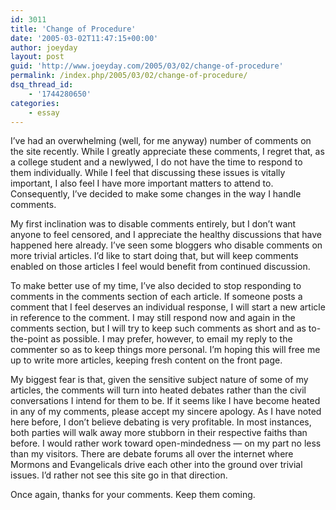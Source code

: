 ```yaml
---
id: 3011
title: 'Change of Procedure'
date: '2005-03-02T11:47:15+00:00'
author: joeyday
layout: post
guid: 'http://www.joeyday.com/2005/03/02/change-of-procedure'
permalink: /index.php/2005/03/02/change-of-procedure/
dsq_thread_id:
    - '1744280650'
categories:
    - essay
---
```


I’ve had an overwhelming (well, for me anyway) number of comments on the site recently. While I greatly appreciate these comments, I regret that, as a college student and a newlywed, I do not have the time to respond to them individually. While I feel that discussing these issues is vitally important, I also feel I have more important matters to attend to. Consequently, I’ve decided to make some changes in the way I handle comments.

My first inclination was to disable comments entirely, but I don’t want anyone to feel censored, and I appreciate the healthy discussions that have happened here already. I’ve seen some bloggers who disable comments on more trivial articles. I’d like to start doing that, but will keep comments enabled on those articles I feel would benefit from continued discussion.

To make better use of my time, I’ve also decided to stop responding to comments in the comments section of each article. If someone posts a comment that I feel deserves an individual response, I will start a new article in reference to the comment. I may still respond now and again in the comments section, but I will try to keep such comments as short and as to-the-point as possible. I may prefer, however, to email my reply to the commenter so as to keep things more personal. I’m hoping this will free me up to write more articles, keeping fresh content on the front page.

My biggest fear is that, given the sensitive subject nature of some of my articles, the comments will turn into heated debates rather than the civil conversations I intend for them to be. If it seems like I have become heated in any of my comments, please accept my sincere apology. As I have noted here before, I don’t believe debating is very profitable. In most instances, both parties will walk away more stubborn in their respective faiths than before. I would rather work toward open-mindedness — on my part no less than my visitors. There are debate forums all over the internet where Mormons and Evangelicals drive each other into the ground over trivial issues. I’d rather not see this site go in that direction.

Once again, thanks for your comments. Keep them coming.